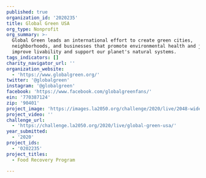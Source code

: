 ```yaml
---
published: true
organization_id: '2020235'
title: Global Green USA
org_type: Nonprofit
org_summary: >-
  Global Green leads an international effort to create green cities,
  neighborhoods, and businesses that promote environmental health and justice,
  improve livability and support our planet's natural systems. 
tags_indicators: []
charity_navigator_url: ''
organization_website:
  - 'https://www.globalgreen.org/'
twitter: '@globalgreen'
instagram: '@globalgreen'
facebook: 'https://www.facebook.com/globalgreenfans/'
ein: '770387124'
zip: '90401'
project_image: 'https://images.la2050.org/challenge/2020/live/2048-wide/global-green-usa.jpg'
project_video: ''
challenge_url:
  - 'https://challenge.la2050.org/2020/live/global-green-usa/'
year_submitted:
  - '2020'
project_ids:
  - '0202235'
project_titles:
  - Food Recovery Program

---
```

